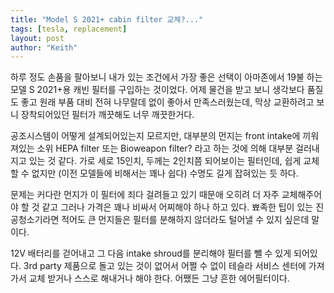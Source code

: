 ```yaml
---
title: "Model S 2021+ cabin filter 교체?..."
tags: [tesla, replacement]
layout: post
author: "Keith"
---
```


하루 정도 손품을 팔아보니 내가 있는 조건에서 가장 좋은 선택이 아마존에서 19불 하는 모델 S 2021+용 캐빈 필터를 구입하는 것이었다. 어제 물건을 받고 보니 생각보다 품질도 좋고 원래 부품 대비 전혀 나무랄데 없이 좋아서 만족스러웠는데, 막상 교환하려고 보니 장착되어있던 필터가 깨끗해도 너무 깨끗한거다.

공조시스템이 어떻게 설계되어있는지 모르지만, 대부분의 먼지는 front intake에 끼워져있는 소위 HEPA filter 또는 Bioweapon filter? 라고 하는 것에 의해 대부분 걸러내지고 있는 것 같다. 가로 세로 15인치, 두께는 2인치쯤 되어보이는 필터인데, 쉽게 교체할 수 없지만 (이전 모델들에 비해서는 꽤나 쉽다) 수명도 길게 잡혀있는 듯 하다. 

문제는 커다란 먼지가 이 필터에 죄다 걸려들고 있기 때문애 오히려 더 자주 교체해주어야 할 것 같고 그러나 가격은 꽤나 비싸서 어찌해야 하나 하고 있다. 뾰족한 팁이 있는 진공청소기라면 적어도 큰 먼지들은 필터를 분해하지 않더라도 털어낼 수 있지 싶은데 말이다. 

12V 배터리를 걷어내고 그 다음 intake shroud를 분리해야 필터를 뺄 수 있게 되어있다. 3rd party 제품으로 돌고 있는 것이 없어서 어쩔 수 없이 테슬라 서비스 센터에 가져가서 교체 받거나 스스로 해내거나 해야 한다. 어쨌든 그냥 흔한 에어필터이다. 
